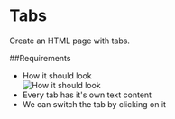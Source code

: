 # Tabs

Create an HTML page with tabs. 

##Requirements 
  * How it should look <br/> ![How it should look](https://user-images.githubusercontent.com/25249653/125953278-81b9252d-3ffc-47b0-9199-cfa4bfa21992.png)
  * Every tab has it's own text content
  * We can switch the tab by clicking on it
